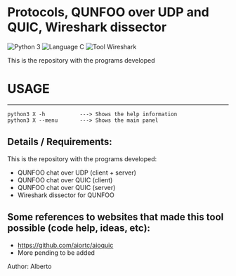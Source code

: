 # Protocols, QUNFOO over UDP and QUIC, Wireshark dissector
![Python 3](https://img.shields.io/badge/Language-Python%203-red) ![Language C](https://img.shields.io/badge/Language-C-yellow) ![Tool Wireshark](https://img.shields.io/badge/Tool-Wireshark-blue)

This is the repository with the programs developed

# USAGE
-------

```
python3 X -h           ---> Shows the help information  
python3 X --menu       ---> Shows the main panel  
```


## Details / Requirements:

This is the repository with the programs developed:
* QUNFOO chat over UDP (client + server)
* QUNFOO chat over QUIC (client)
* QUNFOO chat over QUIC (server)
* Wireshark dissector for QUNFOO


## Some references to websites that made this tool possible (code help, ideas, etc):

* https://github.com/aiortc/aioquic
* More pending to be added


Author: Alberto
